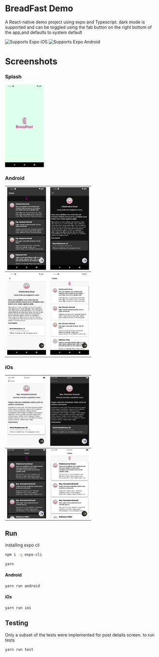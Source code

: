 # BreadFast Demo
A React-native demo project using expo and Typescript.
dark mode is supported and can be toggled using the fab button on the right bottom of the app,and defaults to system default 

<p>
  <!-- iOS -->
  <img alt="Supports Expo iOS" longdesc="Supports Expo iOS" src="https://img.shields.io/badge/iOS-4630EB.svg?style=flat-square&logo=APPLE&labelColor=999999&logoColor=fff" />
  <!-- Android -->
  <img alt="Supports Expo Android" longdesc="Supports Expo Android" src="https://img.shields.io/badge/Android-4630EB.svg?style=flat-square&logo=ANDROID&labelColor=A4C639&logoColor=fff" />
</p>

# Screenshots
### Splash
<img src="app-screenshots/splash.png" width="128"/>

### Android
| <img src="app-screenshots/android-1.png" width="128"/> | <img src="app-screenshots/android-2.png" width="128"/>  |  
|---|---|
| <img src="app-screenshots/android-3.png" width="128"/>    | <img src="app-screenshots/android-4.png" width="128"/>

### iOs
| <img src="app-screenshots/ios-1.png" width="128"/> | <img src="app-screenshots/ios-2.png" width="128"/>  |  
|---|---|
| <img src="app-screenshots/ios-3.png" width="128"/>    | <img src="app-screenshots/ios-4.png" width="128"/>

## Run
installing expo cli 
```sh
npm i -g expo-cli
```
```sh
yarn
```
#### Android
```sh
yarn run android
```
#### iOs
```sh
yarn run ios
```
## Testing
Only a subset of the tests were implemented for post details screen.
to run tests
```sh
yarn run test
```
